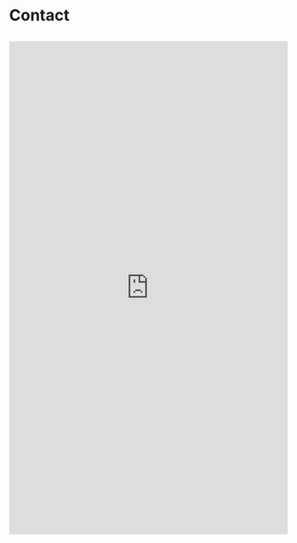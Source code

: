 # Contact

## <a href="https://www.facebook.com/gil.fuser" target="_blank"><i class="fab fa-facebook"></i></a> <a href="https://www.instagram.com/gilfuser/" target="_blank"><i class="fab fa-instagram"></i></a> <a href="https://twitter.com/gilfuser" target="_blank"><i class="fab fa-twitter"></i></a> <a href="https://soundcloud.com/gilfuser/" target="_blank"><i class="fab fa-soundcloud"></i></a> <a href="https://www.youtube.com/channel/UCSXZcK_yL5zBBkTBZRWGxBg" target="_blank"><i class="fab fa-youtube"></i></a> <a href="https://vimeo.com/user1647525" target="_blank"><i class="fab fa-vimeo-v"></i></a> <a href="https://o-caderno-onde-estiver.tumblr.com/" target="_blank"><i class="fab fa-tumblr"></i></a> <a href="https://www.mixcloud.com/gilfuser/" target="_blank"><i class="fab fa-mixcloud"></i></a>

<iframe src="https://docs.google.com/forms/d/e/1FAIpQLScVH_ZGZkN95pgQOEhHB3xJR727a6Ar_nEG1_NnR-__th5OfQ/viewform?embedded=true" style="width:100%;height:892px" frameborder="0" marginheight="0" marginwidth="0">Loading...</iframe>
